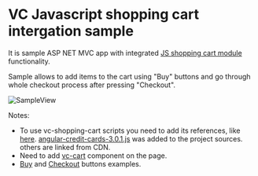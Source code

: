 # VC Javascript shopping cart intergation sample
It is sample ASP NET MVC app with integrated [JS shopping cart module](https://github.com/VirtoCommerce/vc-module-javascript-shoppingcart) functionality.

Sample allows to add items to the cart using "Buy" buttons and go through whole checkout process after pressing "Checkout".

![SampleView](\docs\media\sample-integration-view.png)

Notes:
- To use vc-shopping-cart scripts you need to add its references, like [here](https://github.com/VirtoCommerce/vc-samples/blob/js-shopping-cart-integration-sample/JsShoppngCartIntergationSample/VirtoCommerce.JavaScriptShoppingCart.IntegrationSample/Views/Shared/_Layout.cshtml#L10-L21). [angular-credit-cards-3.0.1.js](https://github.com/VirtoCommerce/vc-samples/blob/js-shopping-cart-integration-sample/JsShoppngCartIntergationSample/VirtoCommerce.JavaScriptShoppingCart.IntegrationSample/Views/Shared/_Layout.cshtml#L18) was added to the project sources. others are linked from CDN.
- Need to add [vc-cart](https://github.com/VirtoCommerce/vc-samples/blob/js-shopping-cart-integration-sample/JsShoppngCartIntergationSample/VirtoCommerce.JavaScriptShoppingCart.IntegrationSample/Views/Shared/_Layout.cshtml#L24) component on the page.
- [Buy](https://github.com/VirtoCommerce/vc-samples/blob/js-shopping-cart-integration-sample/JsShoppngCartIntergationSample/VirtoCommerce.JavaScriptShoppingCart.IntegrationSample/Views/Home/Index.cshtml#L13) and [Checkout](https://github.com/VirtoCommerce/vc-samples/blob/js-shopping-cart-integration-sample/JsShoppngCartIntergationSample/VirtoCommerce.JavaScriptShoppingCart.IntegrationSample/Views/Home/Index.cshtml#L18) buttons examples.